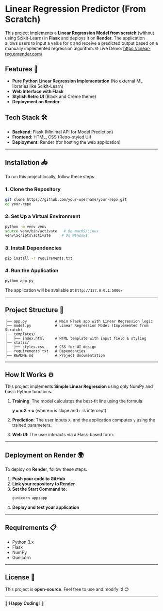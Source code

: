 # Linear Regression Predictor (From Scratch)

This project implements a **Linear Regression Model from scratch** (without using Scikit-Learn) in **Flask** and deploys it on **Render**. The application allows users to input a value for `X` and receive a predicted output based on a manually implemented regression algorithm.
🌐 Live Demo: https://linear-reg.onrender.com/

## Features 🚀

- **Pure Python Linear Regression Implementation** (No external ML libraries like Scikit-Learn)
- **Web Interface with Flask**
- **Stylish Retro UI** (Black and Creme theme)
- **Deployment on Render**

## Tech Stack 🛠️

- **Backend:** Flask (Minimal API for Model Prediction)
- **Frontend:** HTML, CSS (Retro-styled UI)
- **Deployment:** Render (for hosting the web application)

---

## Installation 📥

To run this project locally, follow these steps:

### **1. Clone the Repository**

```sh
git clone https://github.com/your-username/your-repo.git
cd your-repo
```

### **2. Set Up a Virtual Environment**

```sh
python -m venv venv
source venv/bin/activate   # On macOS/Linux
venv\Scripts\activate     # On Windows
```

### **3. Install Dependencies**

```sh
pip install -r requirements.txt
```

### **4. Run the Application**

```sh
python app.py
```

The application will be available at `http://127.0.0.1:5000/`

---

## Project Structure 📂

```
│── app.py             # Main Flask app with Linear Regression logic
│── model.py           # Linear Regression Model (Implemented from Scratch)
│── templates/
│   ├── index.html     # HTML template with input field & styling
│── static/
│   ├── styles.css     # CSS for UI design
│── requirements.txt   # Dependencies
│── README.md          # Project documentation
```

---

## How It Works ⚙️

This project implements **Simple Linear Regression** using only NumPy and basic Python functions.

1. **Training**: The model calculates the best-fit line using the formula:

   **y = mX + c** (where `m` is slope and `c` is intercept)
2. **Prediction**: The user inputs `X`, and the application computes `y` using the trained parameters.
3. **Web UI**: The user interacts via a Flask-based form.

---

## Deployment on Render 🌍

To deploy on **Render**, follow these steps:

1. **Push your code to GitHub**
2. **Link your repository to Render**
3. **Set the Start Command to:**
   ```sh
   gunicorn app:app
   ```
4. **Deploy and test your application**

---

## Requirements 📋

- Python 3.x
- Flask
- NumPy
- Gunicorn

---

## License 📜

This project is **open-source**. Feel free to use and modify it! 😊

---

🚀 **Happy Coding!** 🚀

